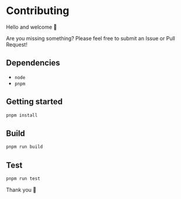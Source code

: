 # Contributing

Hello and welcome 👋 

Are you missing something? Please feel free to submit an Issue or Pull Request!

## Dependencies
- `node`
- `pnpm`

## Getting started
```sh
pnpm install 
```

## Build
```sh
pnpm run build
```

## Test
```sh
pnpm run test
```

Thank you 🙏


